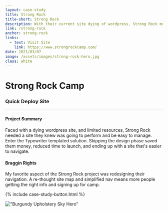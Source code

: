 ```yaml
---
layout: case-study
title: Strong Rock
title-short: Strong Rock
description: With their current site dying of wordpress, Strong Rock moved over to Typewriter.
link: /strong-rock
anchor: strong-rock
links:
  - text: Visit Site
    link: https://www.strongrockcamp.com/
date: 2021/03/07
image: /assets/images/strong-rock-hero.jpg
class: white
---
```


# Strong Rock Camp
### Quick Deploy Site
---
#### Project Summary
Faced with a dying wordpress site, and limited resources, Strong Rock needed a site they knew was going to perform and be easy to manage. Enter the Typewriter templated solution. Skipping the design phase saved them money, reduced time to launch, and ending up with a site that's easier to navigate.

#### Braggin Rights
My favorite aspect of the Strong Rock project was redesigning their navigation. A re-thought site map and simplified nav means more people getting the right info and signing up for camp.


{% include case-study-button.html %}

!["Burgundy Upholstery Sky Hero"](/assets/images/strong-rock-full-site.jpg)


